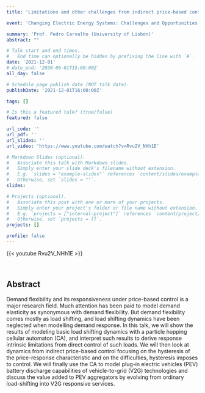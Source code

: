 ```yaml
---
title: 'Limitations and other challenges from indirect price-based control of populations of flexible loads?'

event: 'Changing Electric Energy Systems: Challenges and Opportunities'

summary: 'Prof. Pedro Carvalho (University of Lisbon)'
abstract: ""

# Talk start and end times.
#   End time can optionally be hidden by prefixing the line with `#`.
date: '2021-12-01'
# date_end: '2030-06-01T15:00:00Z'
all_day: false

# Schedule page publish date (NOT talk date).
publishDate: '2021-12-01T16:00:00Z'

tags: []

# Is this a featured talk? (true/false)
featured: false

url_code: ''
url_pdf: ''
url_slides: ''
url_video: 'https://www.youtube.com/watch?v=Rvu2V_NHh1E'

# Markdown Slides (optional).
#   Associate this talk with Markdown slides.
#   Simply enter your slide deck's filename without extension.
#   E.g. `slides = "example-slides"` references `content/slides/example-slides.md`.
#   Otherwise, set `slides = ""`.
slides:

# Projects (optional).
#   Associate this post with one or more of your projects.
#   Simply enter your project's folder or file name without extension.
#   E.g. `projects = ["internal-project"]` references `content/project/deep-learning/index.md`.
#   Otherwise, set `projects = []`.
projects: []

profile: false
---
```


{{< youtube Rvu2V_NHh1E >}}

<br>

## Abstract
Demand flexibility and its responsiveness under price-based control is a major research field. Much attention has been paid to model demand elasticity as synonymous with demand flexibility. But demand flexibility comes mostly as load shifting, and load shifting dynamics have been neglected when modelling demand response. In this talk, we will show the results of modeling basic load shifting dynamics with a particle hopping cellular automaton (CA), and interpret such results to derive response intrinsic limitations from direct control of such loads. We will then look at dynamics from indirect price-based control focusing on the hysteresis of the price-response characteristic and on the difficulties, hysteresis imposes to control. We will finally use the CA to model plug-in electric vehicles (PEV) battery discharge capabilities of vehicle-to-grid (V2G) technologies and discuss the value added to PEV aggregators by evolving from ordinary load-shifting into V2G responsive services.
